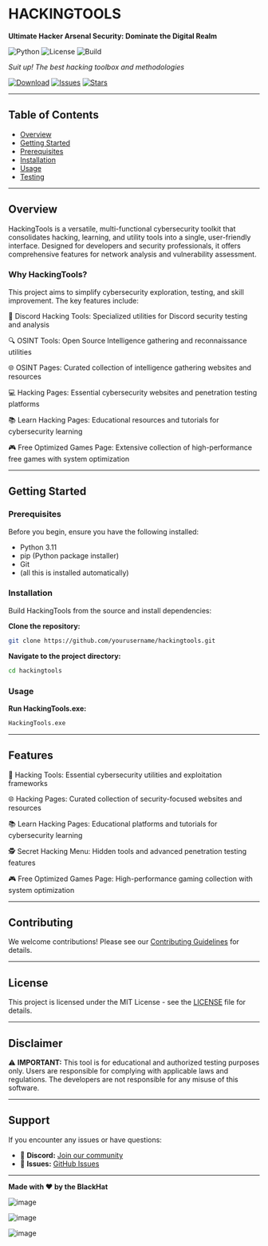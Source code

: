# HACKINGTOOLS

**Ultimate Hacker Arsenal Security: Dominate the Digital Realm**

![Python](https://img.shields.io/badge/Python-3.11+-blue.svg)
![License](https://img.shields.io/badge/License-MIT-green.svg)
![Build](https://img.shields.io/badge/Build-Passing-success.svg)

*Suit up! The best hacking toolbox and methodologies*

[![Download](https://img.shields.io/badge/Download-Latest-brightgreen.svg)](https://github.com/yourusername/hackingtools/releases)
[![Issues](https://img.shields.io/github/issues/yourusername/hackingtools.svg)](https://github.com/yourusername/hackingtools/issues)
[![Stars](https://img.shields.io/github/stars/yourusername/hackingtools.svg)](https://github.com/yourusername/hackingtools/stargazers)

---

## Table of Contents

- [Overview](#overview)
- [Getting Started](#getting-started)
- [Prerequisites](#prerequisites)
- [Installation](#installation)
- [Usage](#usage)
- [Testing](#testing)

---

## Overview

HackingTools is a versatile, multi-functional cybersecurity toolkit that consolidates hacking, learning, and utility tools into a single, user-friendly interface. Designed for developers and security professionals, it offers comprehensive features for network analysis and vulnerability assessment.

### Why HackingTools?

This project aims to simplify cybersecurity exploration, testing, and skill improvement. The key features include:

🔧 Discord Hacking Tools: Specialized utilities for Discord security testing and analysis

🔍 OSINT Tools: Open Source Intelligence gathering and reconnaissance utilities

🌐 OSINT Pages: Curated collection of intelligence gathering websites and resources

💻 Hacking Pages: Essential cybersecurity websites and penetration testing platforms

📚 Learn Hacking Pages: Educational resources and tutorials for cybersecurity learning

🎮 Free Optimized Games Page: Extensive collection of high-performance free games with system optimization

---

## Getting Started

### Prerequisites

Before you begin, ensure you have the following installed:

- Python 3.11
- pip (Python package installer)
- Git
- (all this is installed automatically)

### Installation

Build HackingTools from the source and install dependencies:

**Clone the repository:**
```bash
git clone https://github.com/yourusername/hackingtools.git
```

**Navigate to the project directory:**
```bash
cd hackingtools
```

### Usage

**Run HackingTools.exe:**
```bash
HackingTools.exe
```

---

## Features

🔧 Hacking Tools: Essential cybersecurity utilities and exploitation frameworks

🌐 Hacking Pages: Curated collection of security-focused websites and resources

📚 Learn Hacking Pages: Educational platforms and tutorials for cybersecurity learning

🕵️ Secret Hacking Menu: Hidden tools and advanced penetration testing features

🎮 Free Optimized Games Page: High-performance gaming collection with system optimization

---

## Contributing

We welcome contributions! Please see our [Contributing Guidelines](CONTRIBUTING.md) for details.


---

## License

This project is licensed under the MIT License - see the [LICENSE](LICENSE) file for details.

---

## Disclaimer

⚠️ **IMPORTANT:** This tool is for educational and authorized testing purposes only. Users are responsible for complying with applicable laws and regulations. The developers are not responsible for any misuse of this software.

---

## Support

If you encounter any issues or have questions:

- 💬 **Discord:** [Join our community](https://dsc.gg/hacking-comunity)
- 🐛 **Issues:** [GitHub Issues](https://github.com/yourusername/hackingtools/issues)

---

**Made with ❤️ by the BlackHat**

![image](https://github.com/user-attachments/assets/1b33f0fb-328f-4d4f-ad81-260e12071406)



![image](https://github.com/user-attachments/assets/3856cafc-dfaa-45cc-a7c5-58af8ec8b5c4)


![image](https://github.com/user-attachments/assets/ffc28972-7f2c-422f-a4ac-2020810e9d9c)


